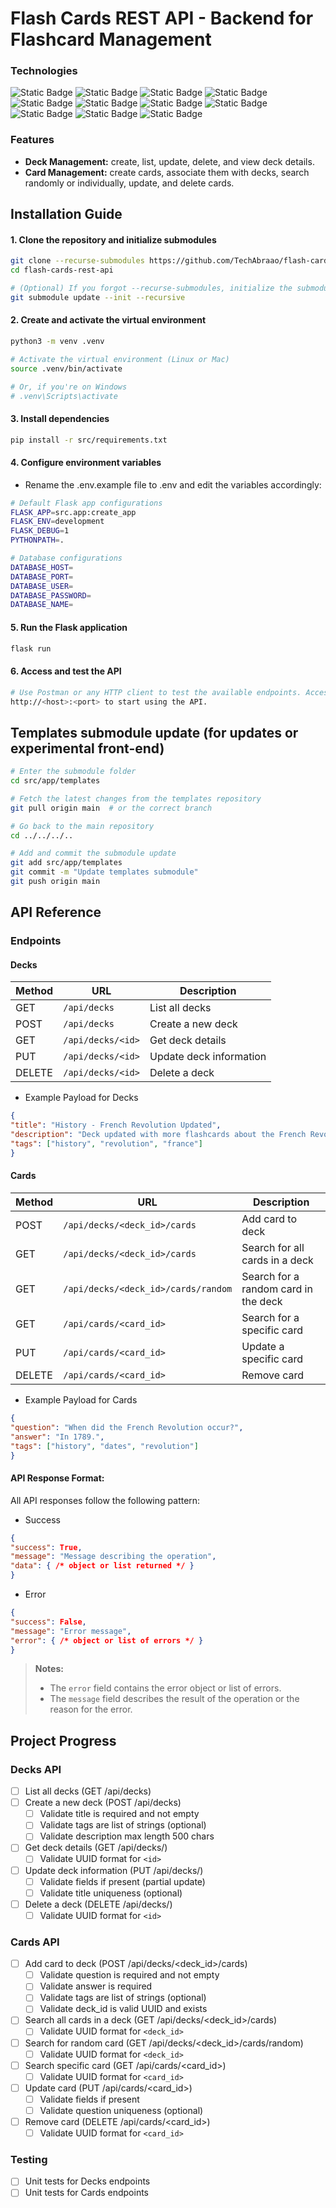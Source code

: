 # Flash Cards REST API - Backend for Flashcard Management

### Technologies
<section align="left">
    <img alt="Static Badge" src="https://img.shields.io/badge/Python-grey?style=flat&logo=Python">
    <img alt="Static Badge" src="https://img.shields.io/badge/Unittest-grey?style=flat&logo=Python">
    <img alt="Static Badge" src="https://img.shields.io/badge/PyTest-grey?style=flat&logo=PyTest">
    <img alt="Static Badge" src="https://img.shields.io/badge/Marshmallow-grey?style=flat&logo=Python">
    <img alt="Static Badge" src="https://img.shields.io/badge/Flask-grey?style=flat&logo=Flask">
    <img alt="Static Badge" src="https://img.shields.io/badge/SQLALchemy-grey?style=flat&logo=SQLAlchemy">
    <img alt="Static Badge" src="https://img.shields.io/badge/Docker-grey?style=flat&logo=Docker">
    <img alt="Static Badge" src="https://img.shields.io/badge/PostgreSQL-grey?style=flat&logo=PostgreSQL">
    <img alt="Static Badge" src="https://img.shields.io/badge/PgAdmin-grey?style=flat&logo=PostgreSQL">
    <img alt="Static Badge" src="https://img.shields.io/badge/Github Actions-grey?style=flat&logo=GithubActions">
    <img alt="Static Badge" src="https://img.shields.io/badge/Postman-grey?style=flat&logo=Postman">
</section>

### Features
- __Deck Management:__ create, list, update, delete, and view deck details.  
- __Card Management:__ create cards, associate them with decks, search randomly or individually, update, and delete cards.

## Installation Guide
#### 1. Clone the repository and initialize submodules
```bash
git clone --recurse-submodules https://github.com/TechAbraao/flash-cards-rest-api.git
cd flash-cards-rest-api

# (Optional) If you forgot --recurse-submodules, initialize the submodule manually
git submodule update --init --recursive
```

#### 2. Create and activate the virtual environment
```bash
python3 -m venv .venv

# Activate the virtual environment (Linux or Mac)
source .venv/bin/activate

# Or, if you're on Windows
# .venv\Scripts\activate
```
#### 3. Install dependencies
```bash
pip install -r src/requirements.txt
```
#### 4. Configure environment variables
- Rename the .env.example file to .env and edit the variables accordingly:
```bash
# Default Flask app configurations
FLASK_APP=src.app:create_app
FLASK_ENV=development
FLASK_DEBUG=1
PYTHONPATH=.

# Database configurations
DATABASE_HOST=
DATABASE_PORT=
DATABASE_USER=
DATABASE_PASSWORD=
DATABASE_NAME=
```
#### 5. Run the Flask application
```bash
flask run
```
#### 6. Access and test the API
```bash
# Use Postman or any HTTP client to test the available endpoints. Access:
http://<host>:<port> to start using the API.
```

## Templates submodule update (for updates or experimental front-end)
```bash
# Enter the submodule folder
cd src/app/templates

# Fetch the latest changes from the templates repository
git pull origin main  # or the correct branch

# Go back to the main repository
cd ../../../..

# Add and commit the submodule update
git add src/app/templates
git commit -m "Update templates submodule"
git push origin main
```

## API Reference
### Endpoints
#### Decks

| Method | URL | Description |
| ------ | --------------------- | ------------------------------- |
| GET | `/api/decks` | List all decks |
| POST | `/api/decks` | Create a new deck |
| GET | `/api/decks/<id>` | Get deck details |
| PUT | `/api/decks/<id>` | Update deck information |
| DELETE | `/api/decks/<id>` | Delete a deck |

- Example Payload for Decks

```json
{
"title": "History - French Revolution Updated",
"description": "Deck updated with more flashcards about the French Revolution.",
"tags": ["history", "revolution", "france"]
}
```

#### Cards

| Method | URL | Description |
| ------ | ----------------------------------- | ----------------------------------- |
| POST | `/api/decks/<deck_id>/cards` | Add card to deck |
| GET | `/api/decks/<deck_id>/cards` | Search for all cards in a deck |
| GET | `/api/decks/<deck_id>/cards/random` | Search for a random card in the deck |
| GET | `/api/cards/<card_id>` | Search for a specific card |
| PUT | `/api/cards/<card_id>` | Update a specific card |
| DELETE | `/api/cards/<card_id>` | Remove card |


- Example Payload for Cards

```json
{
"question": "When did the French Revolution occur?",
"answer": "In 1789.",
"tags": ["history", "dates", "revolution"]
}
```

#### API Response Format:
All API responses follow the following pattern:

- Success
```json
{
"success": True,
"message": "Message describing the operation",
"data": { /* object or list returned */ }
}
```

- Error
```json
{
"success": False,
"message": "Error message",
"error": { /* object or list of errors */ }
}
```
> **Notes:**
> - The `error` field contains the error object or list of errors.
> - The `message` field describes the result of the operation or the reason for the error.

## Project Progress

### Decks API
- [ ] List all decks (GET /api/decks)
- [ ] Create a new deck (POST /api/decks)
  - [ ] Validate title is required and not empty
  - [ ] Validate tags are list of strings (optional)
  - [ ] Validate description max length 500 chars
- [ ] Get deck details (GET /api/decks/<id>)
  - [ ] Validate UUID format for `<id>`
- [ ] Update deck information (PUT /api/decks/<id>)
  - [ ] Validate fields if present (partial update)
  - [ ] Validate title uniqueness (optional)
- [ ] Delete a deck (DELETE /api/decks/<id>)
  - [ ] Validate UUID format for `<id>`

### Cards API
- [ ] Add card to deck (POST /api/decks/<deck_id>/cards)
  - [ ] Validate question is required and not empty
  - [ ] Validate answer is required
  - [ ] Validate tags are list of strings (optional)
  - [ ] Validate deck_id is valid UUID and exists
- [ ] Search all cards in a deck (GET /api/decks/<deck_id>/cards)
  - [ ] Validate UUID format for `<deck_id>`
- [ ] Search for random card (GET /api/decks/<deck_id>/cards/random)
  - [ ] Validate UUID format for `<deck_id>`
- [ ] Search specific card (GET /api/cards/<card_id>)
  - [ ] Validate UUID format for `<card_id>`
- [ ] Update card (PUT /api/cards/<card_id>)
  - [ ] Validate fields if present
  - [ ] Validate question uniqueness (optional)
- [ ] Remove card (DELETE /api/cards/<card_id>)
  - [ ] Validate UUID format for `<card_id>`

### Testing
- [ ] Unit tests for Decks endpoints
- [ ] Unit tests for Cards endpoints